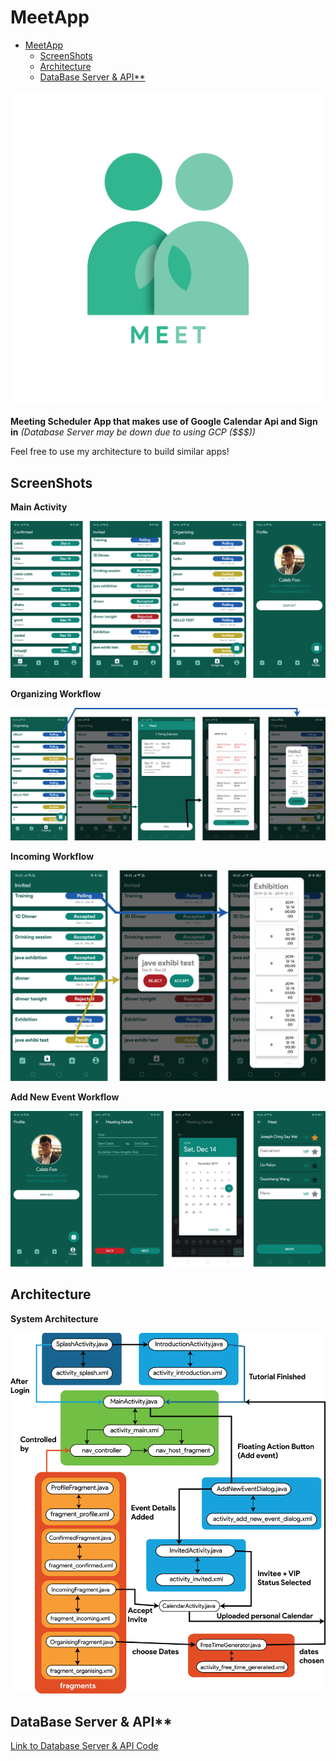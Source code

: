 # MeetApp

- [MeetApp](#meetapp)
  - [ScreenShots](#screenshots)
  - [Architecture](#architecture)
  - [DataBase Server &amp; API**](#database-server-amp-api)

![logo](forReadMe/logosqaure.png)

 **Meeting Scheduler App that makes use of Google Calendar Api and Sign in**
*(Database Server may be down due to using GCP ($$$))*

 Feel free to use my architecture to build similar apps!

## ScreenShots

**Main Activity**

![UI](forReadMe/main.png)

**Organizing Workflow**

![UIOrganzing](forReadMe/organizing.png)

**Incoming Workflow**

![UIIncoming](forReadMe/incoming.png)

**Add New Event Workflow**

![UIAddNew](forReadMe/profile.png)

## Architecture

**System Architecture**

![Architecture](forReadMe/system&#32;diagram.png)

## DataBase Server & API**

[Link to Database Server & API Code](https://github.com/mjosephan2/meetBot/tree/master)
